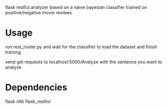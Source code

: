 flask restful analyzer based on a naive bayesian classifier trained on positive/negative movie reviews

# Usage
run rest_router.py and wait for the classifier to load the dataset and finish training

send get requests to localhost:5000/Analyze with the sentence you want to analyze

# Dependencies
flask
nltk
flask_restful

